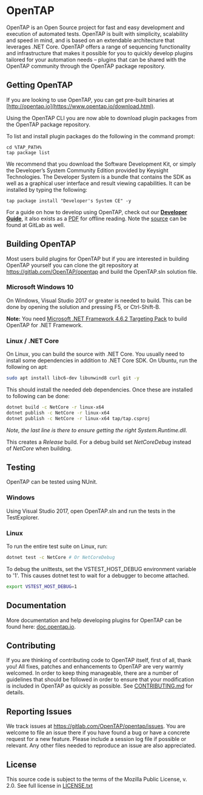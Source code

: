# OpenTAP

OpenTAP is an Open Source project for fast and easy development and execution of automated tests. 
OpenTAP is built with simplicity, scalability and speed in mind, and is based on an extendable architecture that leverages .NET Core. 
OpenTAP offers a range of sequencing functionality and infrastructure that makes it possible for you to quickly develop plugins tailored for your automation needs – plugins that can be shared with the OpenTAP community through the OpenTAP package repository. 

## Getting OpenTAP

If you are looking to use OpenTAP, you can get pre-built binaries at [http://opentap.io](https://www.opentap.io/download.html). 

Using the OpenTAP CLI you are now able to download plugin packages from the OpenTAP package repository.

To list and install plugin packages do the following in the command prompt: 
```
cd %TAP_PATH%
tap package list
```

We recommend that you download the Software Development Kit, or simply the Developer’s System Community Edition provided by Keysight Technologies. The Developer System is a bundle that contains the SDK as well as a graphical user interface and result viewing capabilities. It can be installed by typing the following:
```
tap package install "Developer's System CE" -y
```

For a guide on how to develop using OpenTAP, check out our __[Developer Guide](https://doc.opentap.io/Developer%20Guide/Introduction/#introduction)__, it also exists as a [PDF](http://opentap.io/docs/OpenTAP%20Developer%20Guide.pdf) for offline reading. Note the [source](https://gitlab.com/OpenTAP/opentap/blob/master/doc/Developer%20Guide/Readme.md) can be found at GitLab as well.

## Building OpenTAP
Most users build plugins for OpenTAP but if you are interested in building OpenTAP yourself you can clone the git repository at https://gitlab.com/OpenTAP/opentap and build the OpenTAP.sln solution file.

### Microsoft Windows 10
 On Windows, Visual Studio 2017 or greater is needed to build. This can be done by opening the solution and pressing F5, or Ctrl-Shift-B.

**Note:** You need [Microsoft .NET Framework 4.6.2 Targeting Pack](https://www.microsoft.com/en-us/download/details.aspx?id=53321) to build OpenTAP for .NET Framework.

### Linux / .NET Core
On Linux, you can build the source with .NET Core. You usually need to install some dependencies in addition to .NET Core SDK. On Ubuntu, run the following on apt:

```sh
sudo apt install libc6-dev libunwind8 curl git -y
```
This should install the needed deb dependencies. Once these are installed to following can be done:

```sh
dotnet build -c NetCore -r linux-x64
dotnet publish -c NetCore -r linux-x64
dotnet publish -c NetCore -r linux-x64 tap/tap.csproj
```
*Note, the last line is there to ensure getting the right System.Runtime.dll.*

This creates a *Release* build. For a debug build set *NetCoreDebug* instead of *NetCore* when building.


## Testing
OpenTAP can be tested using NUnit. 

### Windows

Using Visual Studio 2017, open OpenTAP.sln and run the tests in the TestExplorer.

### Linux

To run the entire test suite on Linux, run:

```sh
dotnet test -c NetCore # Or NetCoreDebug
```

To debug the unittests, set the VSTEST_HOST_DEBUG environment variable to '1'. This causes dotnet test to wait for a debugger to become attached. 
```sh
export VSTEST_HOST_DEBUG=1
```

## Documentation
More documentation and help developing plugins for OpenTAP can be found here: [doc.opentap.io](https://doc.opentap.io).

## Contributing

If you are thinking of contributing code to OpenTAP itself, first of all, thank you! All fixes, patches and enhancements to OpenTAP are very warmly welcomed. In order to keep thing manageable, there are a number of guidelines that should be followed in order to ensure that your modification is included in OpenTAP as quickly as possible. See [CONTRIBUTING.md](CONTRIBUTING.md) for details.

## Reporting Issues

We track issues at https://gitlab.com/OpenTAP/opentap/issues. You are welcome to file an issue there if you have found a bug or have a concrete request for a new feature. Please include a session log file if possible or relevant. Any other files needed to reproduce an issue are also appreciated.

## License

This source code is subject to the terms of the Mozilla Public License, v. 2.0. See full license in [LICENSE.txt](LICENSE.txt)
